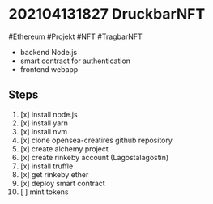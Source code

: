 # 202104131827 DruckbarNFT
#Ethereum #Projekt #NFT #TragbarNFT

- backend Node.js
- smart contract for authentication
- frontend webapp

## Steps

1. [x] install node.js
2. [x] install yarn
3. [x] install nvm
4. [x] clone opensea-creatires github repository
5. [x] create alchemy project
6. [x] create rinkeby account (Lagostalagostin)
7. [x] install truffle
8. [x] get rinkeby ether
9. [x] deploy smart contract
10. [ ] mint tokens
